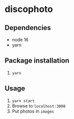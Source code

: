 # discophoto

## Dependencies
- node 16
- yarn

## Package installation
1. `yarn`

## Usage
1. `yarn start`
2. Browse to `localhost:3000`
3. Put photos in `images`
